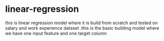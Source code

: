 # linear-regression
this is linear regression model where it is build from scratch and tested on salary and work experience dataset .this is the basic building model where we have one input feature and one target column 
